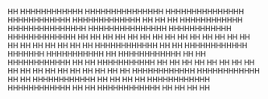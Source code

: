 HH               HHHHHHHHHHHH     HHHHHHHHHHHHHHH      HHHHHHHHHHHHHHH     HHHHHHHHHHHH  HHHHHHHHHHHHH   HH       HH
HH               HHHHHHHHHHHH     HHHHHHHHHHHHHHH      HHHHHHHHHHHHHHH     HHHHHHHHHHHH  HHHHHHHHHHHHH   HH       HH
HH               HH                     HH                    HH           HH            HH         HH   HH       HH
HH               HH                     HH                    HH           HH            HH      HH      HH       HH
HH               HHHHHHHHHHHH           HH                    HH           HHHHHHHHHHHH  HHHHHHH         HHHHHHHHHHH
HH               HHHHHHHHHHHH           HH                    HH           HHHHHHHHHHHH  HH     HH       HHHHHHHHHHH
HH               HH                     HH                    HH           HH            HH       HH     HH       HH
HH               HH                     HH                    HH           HH            HH        HH    HH       HH
HHHHHHHHHHHH     HHHHHHHHHHHH           HH                    HH           HHHHHHHHHHHH  HH         HH   HH       HH
HHHHHHHHHHHH     HHHHHHHHHHHH           HH                    HH           HHHHHHHHHHHH  HH          HH  HH       HH
